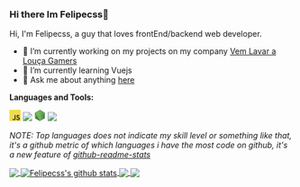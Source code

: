 ### Hi there Im Felipecss👋

Hi, I'm Felipecss, a guy that loves frontEnd/backend web developer.

- 🔭 I’m currently working on my projects on my company [Vem Lavar a Louça Gamers](https://vemlavaralouca.com.br/)
- 🌱 I’m currently learning Vuejs
- 💬 Ask me about anything [here](https://github.com/lipecss/lipecss/issues)

**Languages and Tools:**  

<code><img height="20" src="https://raw.githubusercontent.com/github/explore/80688e429a7d4ef2fca1e82350fe8e3517d3494d/topics/javascript/javascript.png"></code>
<code><img height="20" src="https://upload.wikimedia.org/wikipedia/commons/9/95/Vue.js_Logo_2.svg"></code>
<code><img height="20" src="https://raw.githubusercontent.com/github/explore/80688e429a7d4ef2fca1e82350fe8e3517d3494d/topics/nodejs/nodejs.png"></code>
<code><img height="20" src="https://webassets.mongodb.com/_com_assets/cms/MongoDB_Logo_FullColorBlack_RGB-4td3yuxzjs.png"></code>

*NOTE: Top languages does not indicate my skill level or something like that, it's a github metric of which languages i have the most code on github, it's a new feature of [github-readme-stats](https://github.com/anuraghazra/github-readme-stats)*

<a href="https://github.com/lipecss">
  <img align="center" src="https://github-readme-stats.vercel.app/api/top-langs/?username=lipecss&theme=dracula" />
</a>
<a href="https://github.com/lipecss">
  <img align="center" src="https://github-readme-stats.vercel.app/api?username=lipecss&show_icons=true&theme=dracula&line_height=27&v=5" alt="Felipecss's github stats" />
</a>
<a href="https://github.com/lipecss">
  <img align="center" src="https://github-readme-stats.vercel.app/api/pin/?username=lipecss&theme=dracula&repo=omnistack10-backend" />
</a>
<a href="https://github.com/lipecss">
  <img align="center" src="https://github-readme-stats.vercel.app/api/pin/?username=lipecss&theme=dracula&repo=mixervue" />
</a>  

